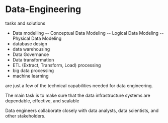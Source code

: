 # Data-Engineering
tasks and solutions

- Data modelling
-- Conceptual Data Modeling
-- Logical Data Modeling
-- Physical Data Modeling
- database design
- data warehousing
- Data Governance
- Data transformation
- ETL (Extract, Transform, Load) processing
- big data processing
- machine learning

are just a few of the technical capabilities needed for data engineering.

The main task is to make sure that the data infrastructure systems are dependable, effective, and scalable

Data engineers collaborate closely with data analysts, data scientists, and other stakeholders.

